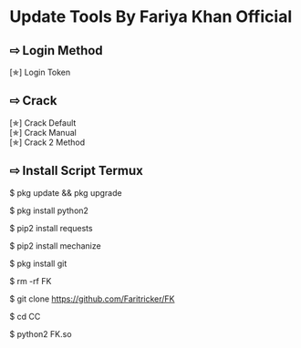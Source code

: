 # Update Tools By Fariya Khan Official

## ⇨  Login Method
[✯] Login Token  

## ⇨  Crack

[✯] Crack Default  
[✯] Crack Manual  
[✯] Crack 2 Method

## ⇨  Install Script Termux

$ pkg update && pkg upgrade

$ pkg install python2


$ pip2 install requests

$ pip2 install mechanize

$ pkg install git

$ rm -rf FK

$ git clone https://github.com/Faritricker/FK

$ cd CC

$ python2 FK.so
